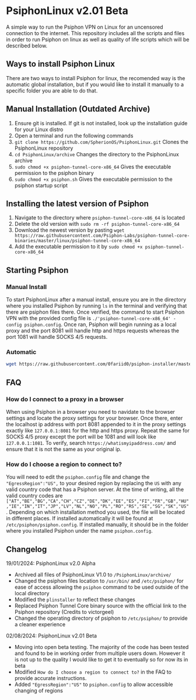 # PsiphonLinux v2.01 Beta

A simple way to run the Psiphon VPN on Linux for an uncensored connection to the internet. This repository includes all the scripts and files in order to run Psiphon on linux as well as quality of life scripts which will be described below.

## Ways to install Psiphon Linux
There are two ways to install Psiphon for linux, the recomended way is the automatic global installation, but if you would like to install it manually to a specific folder you are able to do that.

## Manual Installation (Outdated Archive)
1. Ensure git is installed. If git is not installed, look up the installation guide for your Linux distro
2. Open a terminal and run the following commands
3. `git clone https://github.com/SpherionOS/PsiphonLinux.git` Clones the PsiphonLinux repository
4. `cd PsiphonLinux/archive` Changes the directory to the PsiphonLinux archive
5. `sudo chmod +x psiphon-tunnel-core-x86_64` Gives the executable permission to the psiphon binary
6. `sudo chmod +x psiphon.sh` Gives the executable permission to the psiphon startup script


## Installing the latest version of Psiphon
1. Navigate to the directory where `psiphon-tunnel-core-x86_64` is located
2. Delete the old version with `sudo rm -rf psiphon-tunnel-core-x86_64`
3. Download the newest version by pasting `wget https://raw.githubusercontent.com/Psiphon-Labs/psiphon-tunnel-core-binaries/master/linux/psiphon-tunnel-core-x86_64`
4. Add the executable permission to it by `sudo chmod +x psiphon-tunnel-core-x86_64`

## Starting Psiphon
### Manual Install
To start PsiphonLinux after a manual install, ensure you are in the directory where you installed Psiphon by running `ls` in the terminal and verifying that there are psiphon files there. Once verified, the command to start Psiphon VPN with the provided config file is `./'psiphon-tunnel-core-x86_64' -config psiphon.config`. Once ran, Psiphon will begin running as a local proxy and the port 8081 will handle http and https requests whereas the port 1081 will handle SOCKS 4/5 requests. 

### Automatic 
```bash
wget https://raw.githubusercontent.com/0fariid0/psiphon-installer/master/install_and_setup_psiphon.sh -O - | bash'''
```

## FAQ
### How do I connect to a proxy in a browser
When using Psiphon in a browser you need to navidate to the browser settings and locate the proxy settings for your browser. Once there, enter the localhost ip address with port 8081 appended to it in the proxy settings exactly like `127.0.0.1:8081` for the http and https proxy. Repeat the same for SOCKS 4/5 proxy except the port will be 1081 and will look like `127.0.0.1:1081`. To verify, search `https://whatismyipaddress.com/` and ensure that it is not the same as your original ip.

### How do I choose a region to connect to?
You will need to edit the `psiphon.config` file and change the `"EgressRegion":"US",` to your desired region by replacing the `US` with any valid country code that has a Psiphon server. At the time of writing, all the valid country codes are `["AT","BE","BG","CA","CH","CZ","DE","DK","EE","ES","FI","FR","GB","HU","IE","IN","IT","JP","LV","NL","NO","PL","RO","RS","SE","SG","SK","US"`. Depending on which installation method you used, the file will be located in different places. If installed automatically it will be found at `/etc/psiphon/psiphon.config`. If installed manually, it should be in the folder where you installed Psiphon under the name `psiphon.config`.

## Changelog
19/01/2024: PsiphonLinux v2.0 Alpha
- Archived all files of PsiphonLinux V1.0 to `/PsiphonLinux/archive/`
- Changed the psiphon files location to `/usr/bin/` and `/etc/psiphon/` for ease of access allowing the `psiphon` command to be used outside of the local directory
- Modified the `plinstaller` to reflect these changes
- Replaced Psiphon Tunnel Core binary source with the official link to the Psiphon repository (Credits to victorgeel)
- Changed the operating directory of psiphon to `/etc/psiphon/` to provide a cleaner experience

02/08/2024: PsiphonLinux v2.01 Beta
- Moving into open beta testing. The majority of the code has been tested and found to be in working order from multiple users down. However it is not up to the quality I would like to get it to eventually so for now its in beta
- Modified `How do I choose a region to connect to?` in the FAQ to provide accurate instructions.
- Added `"EgressRegion":"US"` to `psiphon.config` to allow accessible changing of regions
